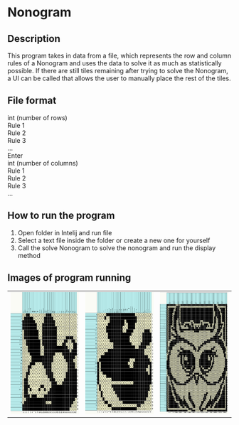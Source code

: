 # Nonogram

## Description
This program takes in data from a file, which represents the row and column rules of a Nonogram and uses the data to solve it as much as statistically possible. If there are still tiles remaining after trying to solve the Nonogram, a UI can be called that allows the user to manually place the rest of the tiles.

## File format
int (number of rows) </br>
Rule 1 </br>
Rule 2 </br>
Rule 3 </br>
... </br>
Enter  </br>
int (number of columns) </br>
Rule 1 </br>
Rule 2 </br>
Rule 3 </br>
... </br>

## How to run the program
1. Open folder in Intelij and run file
2. Select a text file inside the folder or create a new one for yourself
3. Call the solve Nonogram to solve the nonogram and run the display method

## Images of program running
<table style="border: none">
  <tr>
    <td valign="top"><img src="Images/bunny.png" width="275" height="275" /></td>
    <td valign="top"><img src="Images/soup.png" width=275 height=275 /></td>
    <td valign="top"><img src="Images/owl.png" width=275 height=275 /></td>
   </tr>
</table>
